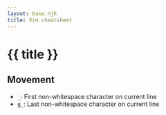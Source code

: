 ```yaml
---
layout: base.njk
title: Vim cheatsheet
---
```


# {{ title }}

## Movement

* `_`: First non-whitespace character on current line
* `g_`: Last non-whitespace character on current line
